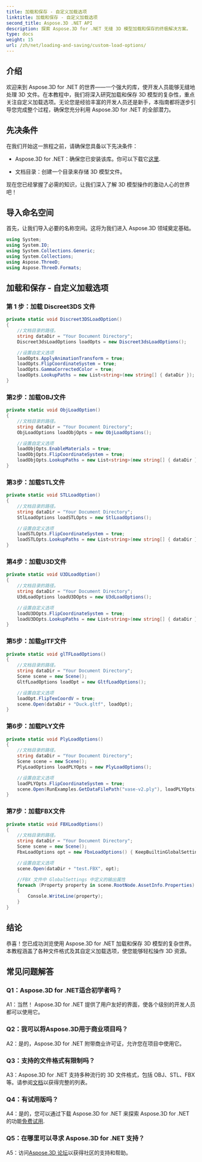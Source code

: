 ```yaml
---
title: 加载和保存 - 自定义加载选项
linktitle: 加载和保存 - 自定义加载选项
second_title: Aspose.3D .NET API
description: 探索 Aspose.3D for .NET 无缝 3D 模型加载和保存的终极解决方案。
type: docs
weight: 15
url: /zh/net/loading-and-saving/custom-load-options/
---
```

## 介绍

欢迎来到 Aspose.3D for .NET 的世界——一个强大的库，使开发人员能够无缝地处理 3D 文件。在本教程中，我们将深入研究加载和保存 3D 模型的复杂性，重点关注自定义加载选项。无论您是经验丰富的开发人员还是新手，本指南都将逐步引导您完成整个过程，确保您充分利用 Aspose.3D for .NET 的全部潜力。

## 先决条件

在我们开始这一旅程之前，请确保您具备以下先决条件：

-  Aspose.3D for .NET：确保您已安装该库。你可以下载它[这里](https://releases.aspose.com/3d/net/).

- 文档目录：创建一个目录来存储 3D 模型文件。

现在您已经掌握了必需的知识，让我们深入了解 3D 模型操作的激动人心的世界吧！

## 导入命名空间

首先，让我们导入必要的名称空间。这将为我们进入 Aspose.3D 领域奠定基础。

```csharp
using System;
using System.IO;
using System.Collections.Generic;
using System.Collections;
using Aspose.ThreeD;
using Aspose.ThreeD.Formats;
```

## 加载和保存 - 自定义加载选项

### 第 1 步：加载 Discreet3DS 文件

```csharp
private static void Discreet3DSLoadOption()
{
    //文档目录的路径。
    string dataDir = "Your Document Directory";
    Discreet3dsLoadOptions loadOpts = new Discreet3dsLoadOptions();

    //设置自定义选项
    loadOpts.ApplyAnimationTransform = true;
    loadOpts.FlipCoordinateSystem = true;
    loadOpts.GammaCorrectedColor = true;
    loadOpts.LookupPaths = new List<string>(new string[] { dataDir });
}
```

### 第2步：加载OBJ文件

```csharp
private static void ObjLoadOption()
{
    //文档目录的路径。
    string dataDir = "Your Document Directory";
    ObjLoadOptions loadObjOpts = new ObjLoadOptions();

    //设置自定义选项
    loadObjOpts.EnableMaterials = true;
    loadObjOpts.FlipCoordinateSystem = true;
    loadObjOpts.LookupPaths = new List<string>(new string[] { dataDir });
}
```

### 第3步：加载STL文件

```csharp
private static void STLLoadOption()
{
    //文档目录的路径。
    string dataDir = "Your Document Directory";
    StlLoadOptions loadSTLOpts = new StlLoadOptions();

    //设置自定义选项
    loadSTLOpts.FlipCoordinateSystem = true;
    loadSTLOpts.LookupPaths = new List<string>(new string[] { dataDir });
}
```

### 第4步：加载U3D文件

```csharp
private static void U3DLoadOption()
{
    //文档目录的路径。
    string dataDir = "Your Document Directory";
    U3dLoadOptions loadU3DOpts = new U3dLoadOptions();

    //设置自定义选项
    loadU3DOpts.FlipCoordinateSystem = true;
    loadU3DOpts.LookupPaths = new List<string>(new string[] { dataDir });
}
```

### 第5步：加载glTF文件

```csharp
private static void glTFLoadOptions()
{
    //文档目录的路径。
    string dataDir = "Your Document Directory";
    Scene scene = new Scene();
    GltfLoadOptions loadOpt = new GltfLoadOptions();

    //设置自定义选项
    loadOpt.FlipTexCoordV = true;
    scene.Open(dataDir + "Duck.gltf", loadOpt);
}
```

### 第6步：加载PLY文件

```csharp
private static void PlyLoadOptions()
{
    //文档目录的路径。
    string dataDir = "Your Document Directory";
    Scene scene = new Scene();
    PlyLoadOptions loadPLYOpts = new PlyLoadOptions();

    //设置自定义选项
    loadPLYOpts.FlipCoordinateSystem = true;
    scene.Open(RunExamples.GetDataFilePath("vase-v2.ply"), loadPLYOpts);
}
```

### 第7步：加载FBX文件

```csharp
private static void FBXLoadOptions()
{
    //文档目录的路径。
    string dataDir = "Your Document Directory";
    Scene scene = new Scene();
    FbxLoadOptions opt = new FbxLoadOptions() { KeepBuiltinGlobalSettings = true };

    //设置自定义选项
    scene.Open(dataDir + "test.FBX", opt);

    //FBX 文件中 GlobalSettings 中定义的输出属性
    foreach (Property property in scene.RootNode.AssetInfo.Properties)
    {
        Console.WriteLine(property);
    }
}
```

## 结论

恭喜！您已成功浏览使用 Aspose.3D for .NET 加载和保存 3D 模型的复杂世界。本教程涵盖了各种文件格式及其自定义加载选项，使您能够轻松操作 3D 资源。

## 常见问题解答

### Q1：Aspose.3D for .NET适合初学者吗？

A1：当然！ Aspose.3D for .NET 提供了用户友好的界面，使各个级别的开发人员都可以使用它。

### Q2：我可以将Aspose.3D用于商业项目吗？

A2：是的，Aspose.3D for .NET 附带商业许可证，允许您在项目中使用它。

### Q3：支持的文件格式有限制吗？

 A3：Aspose.3D for .NET 支持多种流行的 3D 文件格式，包括 OBJ、STL、FBX 等。请参阅[文档](https://reference.aspose.com/3d/net/)以获得完整的列表。

### Q4：有试用版吗？

A4：是的，您可以通过下载 Aspose.3D for .NET 来探索 Aspose.3D for .NET 的功能[免费试用](https://releases.aspose.com/).

### Q5：在哪里可以寻求 Aspose.3D for .NET 支持？

A5：访问[Aspose.3D 论坛](https://forum.aspose.com/c/3d/18)以获得社区的支持和帮助。